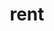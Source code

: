 ---
category: 4-letters
denotation: null
name: rent
reference_link: https://www.etymonline.com/word/rent
root_language: null
root_name: null
title: rent
type: free
word_sums:
- respelling: rent
  sum: 'Rent + '
---